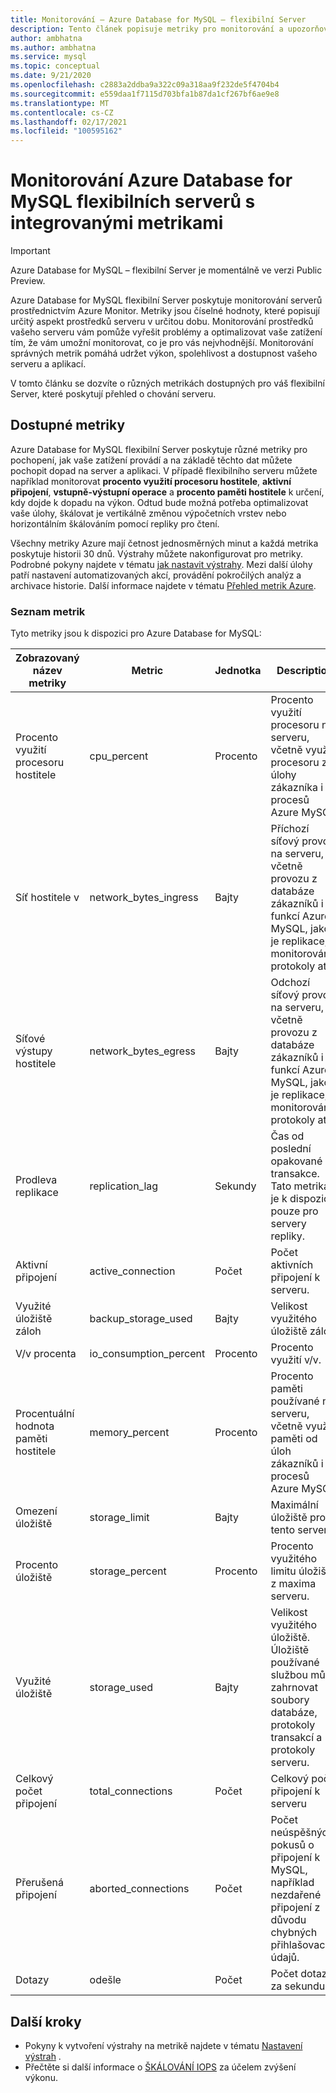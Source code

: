 ```yaml
---
title: Monitorování – Azure Database for MySQL – flexibilní Server
description: Tento článek popisuje metriky pro monitorování a upozorňování Azure Database for MySQL flexibilního serveru, včetně informací o PROCESORech, úložištích a připojeních.
author: ambhatna
ms.author: ambhatna
ms.service: mysql
ms.topic: conceptual
ms.date: 9/21/2020
ms.openlocfilehash: c2883a2ddba9a322c09a318aa9f232de5f4704b4
ms.sourcegitcommit: e559daa1f7115d703bfa1b87da1cf267bf6ae9e8
ms.translationtype: MT
ms.contentlocale: cs-CZ
ms.lasthandoff: 02/17/2021
ms.locfileid: "100595162"
---
```

# <a name="monitor-azure-database-for-mysql-flexible-servers-with-built-in-metrics"></a>Monitorování Azure Database for MySQL flexibilních serverů s integrovanými metrikami

> [!IMPORTANT] 
> Azure Database for MySQL – flexibilní Server je momentálně ve verzi Public Preview.

Azure Database for MySQL flexibilní Server poskytuje monitorování serverů prostřednictvím Azure Monitor. Metriky jsou číselné hodnoty, které popisují určitý aspekt prostředků serveru v určitou dobu. Monitorování prostředků vašeho serveru vám pomůže vyřešit problémy a optimalizovat vaše zatížení tím, že vám umožní monitorovat, co je pro vás nejvhodnější. Monitorování správných metrik pomáhá udržet výkon, spolehlivost a dostupnost vašeho serveru a aplikací.

V tomto článku se dozvíte o různých metrikách dostupných pro váš flexibilní Server, které poskytují přehled o chování serveru.

## <a name="available-metrics"></a>Dostupné metriky

Azure Database for MySQL flexibilní Server poskytuje různé metriky pro pochopení, jak vaše zatížení provádí a na základě těchto dat můžete pochopit dopad na server a aplikaci. V případě flexibilního serveru můžete například monitorovat **procento využití procesoru hostitele**, **aktivní připojení**, **vstupně-výstupní operace** a **procento paměti hostitele** k určení, kdy dojde k dopadu na výkon. Odtud bude možná potřeba optimalizovat vaše úlohy, škálovat je vertikálně změnou výpočetních vrstev nebo horizontálním škálováním pomocí repliky pro čtení.

Všechny metriky Azure mají četnost jednosměrných minut a každá metrika poskytuje historii 30 dnů. Výstrahy můžete nakonfigurovat pro metriky. Podrobné pokyny najdete v tématu [jak nastavit výstrahy](./how-to-alert-on-metric.md). Mezi další úlohy patří nastavení automatizovaných akcí, provádění pokročilých analýz a archivace historie. Další informace najdete v tématu [Přehled metrik Azure](../../azure-monitor/data-platform.md).

### <a name="list-of-metrics"></a>Seznam metrik
Tyto metriky jsou k dispozici pro Azure Database for MySQL:

|Zobrazovaný název metriky|Metric|Jednotka|Description|
|---|---|---|---|
|Procento využití procesoru hostitele|cpu_percent|Procento|Procento využití procesoru na serveru, včetně využití procesoru z úlohy zákazníka i procesů Azure MySQL|
|Síť hostitele v |network_bytes_ingress|Bajty|Příchozí síťový provoz na serveru, včetně provozu z databáze zákazníků i funkcí Azure MySQL, jako je replikace, monitorování, protokoly atd.|
|Síťové výstupy hostitele|network_bytes_egress|Bajty|Odchozí síťový provoz na serveru, včetně provozu z databáze zákazníků i funkcí Azure MySQL, jako je replikace, monitorování, protokoly atd.|
|Prodleva replikace|replication_lag|Sekundy|Čas od poslední opakované transakce. Tato metrika je k dispozici pouze pro servery repliky.|
|Aktivní připojení|active_connection|Počet|Počet aktivních připojení k serveru.|
|Využité úložiště záloh|backup_storage_used|Bajty|Velikost využitého úložiště záloh.|
|V/v procenta|io_consumption_percent|Procento|Procento využití v/v.|
|Procentuální hodnota paměti hostitele|memory_percent|Procento|Procento paměti používané na serveru, včetně využití paměti od úloh zákazníků i procesů Azure MySQL|
|Omezení úložiště|storage_limit|Bajty|Maximální úložiště pro tento server.|
|Procento úložiště|storage_percent|Procento|Procento využitého limitu úložiště z maxima serveru.|
|Využité úložiště|storage_used|Bajty|Velikost využitého úložiště. Úložiště používané službou může zahrnovat soubory databáze, protokoly transakcí a protokoly serveru.|
|Celkový počet připojení|total_connections|Počet|Celkový počet připojení k serveru|
|Přerušená připojení|aborted_connections|Počet|Počet neúspěšných pokusů o připojení k MySQL, například nezdařené připojení z důvodu chybných přihlašovacích údajů.|
|Dotazy|odešle|Počet|Počet dotazů za sekundu|

## <a name="next-steps"></a>Další kroky
- Pokyny k vytvoření výstrahy na metrikě najdete v tématu [Nastavení výstrah](./how-to-alert-on-metric.md) .
- Přečtěte si další informace o [ŠKÁLOVÁNÍ IOPS](./concepts/../concepts-compute-storage.md#iops) za účelem zvýšení výkonu.